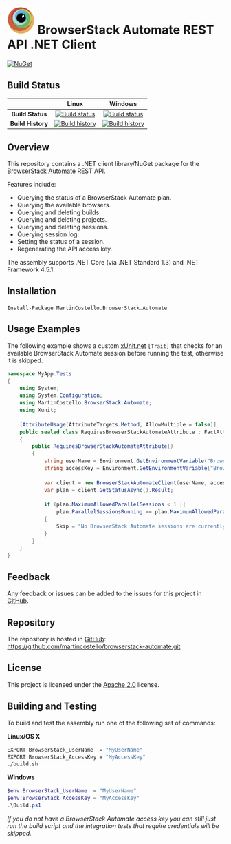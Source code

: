 # ![Alt text](browserstack-logo.png) BrowserStack Automate REST API .NET Client

[![NuGet](https://buildstats.info/nuget/MartinCostello.BrowserStack.Automate)](http://www.nuget.org/packages/MartinCostello.BrowserStack.Automate)

## Build Status

| | Linux | Windows |
|:-:|:-:|:-:|
| **Build Status** | [![Build status](https://img.shields.io/travis/martincostello/browserstack-automate/master.svg)](https://travis-ci.org/martincostello/browserstack-automate) | [![Build status](https://img.shields.io/appveyor/ci/martincostello/browserstack-automate/master.svg)](https://ci.appveyor.com/project/martincostello/browserstack-automate) |
| **Build History** | [![Build history](https://buildstats.info/travisci/chart/martincostello/browserstack-automate?branch=master&includeBuildsFromPullRequest=false)](https://travis-ci.org/martincostello/browserstack-automate) |  [![Build history](https://buildstats.info/appveyor/chart/martincostello/browserstack-automate?branch=master&includeBuildsFromPullRequest=false)](https://ci.appveyor.com/project/martincostello/browserstack-automate) |

## Overview

This repository contains a .NET client library/NuGet package for the [BrowserStack Automate](https://www.browserstack.com/automate) REST API.

Features include:

 * Querying the status of a BrowserStack Automate plan.
 * Querying the available browsers.
 * Querying and deleting builds.
 * Querying and deleting projects.
 * Querying and deleting sessions.
 * Querying session log.
 * Setting the status of a session.
 * Regenerating the API access key.

The assembly supports .NET Core (via .NET Standard 1.3) and .NET Framework 4.5.1.

## Installation

```batchfile
Install-Package MartinCostello.BrowserStack.Automate
```

## Usage Examples

The following example shows a custom [xUnit.net](https://xunit.github.io/) ```[Trait]``` that checks for an available BrowserStack Automate session before running the test, otherwise it is skipped.

```csharp
namespace MyApp.Tests
{
    using System;
    using System.Configuration;
    using MartinCostello.BrowserStack.Automate;
    using Xunit;

    [AttributeUsage(AttributeTargets.Method, AllowMultiple = false)]
    public sealed class RequiresBrowserStackAutomateAttribute : FactAttribute
    {
        public RequiresBrowserStackAutomateAttribute()
        {
            string userName = Environment.GetEnvironmentVariable("BrowserStack_UserName");
            string accessKey = Environment.GetEnvironmentVariable("BrowserStack_AccessKey");

            var client = new BrowserStackAutomateClient(userName, accessKey);
            var plan = client.GetStatusAsync().Result;

            if (plan.MaximumAllowedParallelSessions < 1 ||
                plan.ParallelSessionsRunning == plan.MaximumAllowedParallelSessions)
            {
                Skip = "No BrowserStack Automate sessions are currently available.";
            }
        }
    }
}
```

## Feedback

Any feedback or issues can be added to the issues for this project in [GitHub](https://github.com/martincostello/browserstack-automate/issues).

## Repository

The repository is hosted in [GitHub](https://github.com/martincostello/browserstack-automate): https://github.com/martincostello/browserstack-automate.git

## License

This project is licensed under the [Apache 2.0](https://github.com/martincostello/browserstack-automate/blob/master/LICENSE) license.

## Building and Testing

To build and test the assembly run one of the following set of commands:

**Linux/OS X**

```sh
EXPORT BrowserStack_UserName  = "MyUserName"
EXPORT BrowserStack_AccessKey = "MyAccessKey"
./build.sh
```

**Windows**

```powershell
$env:BrowserStack_UserName  = "MyUserName"
$env:BrowserStack_AccessKey = "MyAccessKey"
.\Build.ps1
```

_If you do not have a BrowserStack Automate access key you can still just run the build script and the integration tests that require credentials will be skipped._
